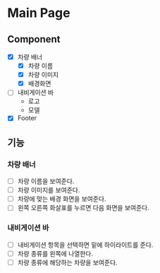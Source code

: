# Main Page

## Component

- [x] 차량 배너
  - [x] 차량 이름
  - [x] 차량 이미지
  - [x] 배경화면
- [ ] 내비게이션 바
  - 로고
  - 모델
- [x] Footer

## 기능

### 차량 배너

- [ ] 차량 이름을 보여준다.
- [ ] 차량 이미지를 보여준다.
- [ ] 차량에 맞는 배경 화면을 보여준다.
- [ ] 왼쪽 오른쪽 화살표를 누르면 다음 화면을 보여준다.

### 내비게이션 바

- [ ] 내비게이션 항목을 선택하면 밑에 하이라이트를 준다.
- [ ] 차량 종류를 왼쪽에 나열한다.
- [ ] 차량 종류에 해당하는 차량을 보여준다.
